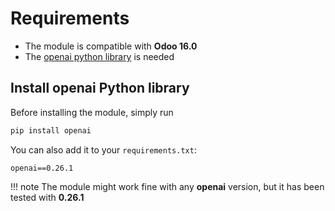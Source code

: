 # Requirements

- The module is compatible with **Odoo 16.0** 
- The [openai python library](https://pypi.org/project/openai/) is needed


## Install openai Python library

Before installing the module, simply run

``` sh
pip install openai
```

You can also add it to your `requirements.txt`:

```
openai==0.26.1
```

!!! note
    The module might work fine with any **openai** version, but it has been tested with **0.26.1**

